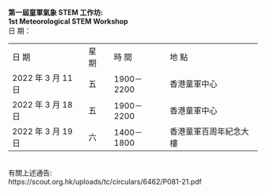 <B>第一屆童軍氣象 STEM 工作坊:</B>
<br>
<B>1st Meteorological STEM Workshop</B>
<br>
日 期：<br>
<table>
<tr><td>日 期</td><td>星 期 </td><td>時 間</td><td>地 點</td>
</tr>
<tr><td>2022 年 3 月 11 日 </td><td>五 </td><td>1900－2200 </td><td>香港童軍中心</td></tr>
<tr><td>2022 年 3 月 18 日 </td><td>五 </td><td>1900－2200 </td><td>香港童軍中心</td></tr>
<tr><td>2022 年 3 月 19 日 </td><td>六 </td><td>1400－1800 </td><td>香港童軍百周年紀念大樓</td></tr>
</table>
<br>
有關上述通告:<br>
https://scout.org.hk/uploads/tc/circulars/6462/P081-21.pdf

